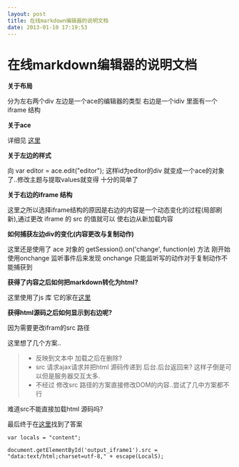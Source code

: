 ```yaml
---
layout: post
title: 在线markdown编辑器的说明文档
date: 2013-01-10 17:19:53
---
```


在线markdown编辑器的说明文档
===



**关于布局**

分为左右两个div 左边是一个ace的编辑器的类型 右边是一个idiv 里面有一个iframe 结构

**关于ace**

详细见 [这里](http://ace.ajax.org/)


**关于左边的样式**

向  var editor = ace.edit("editor"); 这样id为editor的div 就变成一个ace的对象了..修改主题与提取values就变得
十分的简单了

**关于右边的iframe 结构**

这里之所以选择iframe结构的原因是右边的内容是一个动态变化的过程(局部刷新),通过更改 iframe 的 src 的值就可以
使右边从新加载内容

**如何捕获左边div的变化(内容更改与复制动作)**

这里还是使用了 ace 对象的 getSession().on('change', function(e) 方法 刚开始使用onchange 监听事件后来发现
onchange 只能监听写的动作对于复制动作不能捕获到



**获得了内容之后如何把markdown转化为html?**

这里使用了js 库 它的家在[这里](https://github.com/evilstreak/markdown-js)

**获得html源码之后如何显示到右边呢?**

因为需要更改ifram的src 路径

这里想了几个方案..

>* 反映到文本中 加载之后在删除?
>* src 请求ajax请求并把html 源码传递到 后台.后台返回来? 这样子倒是可以但是服务器交互太多.
>* 不经过 修改src 路径的方案直接修改DOM的内容..尝试了几中方案都不行

难道src不能直接加载html 源码吗?  

最后终于在[这里](http://stackoverflow.com/questions/8240101/set-content-of-iframe)找到了答案



    var locals = "content";

    document.getElementById('output_iframe1').src = "data:text/html;charset=utf-8," + escape(LocalS);








































